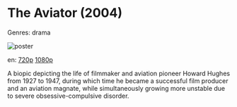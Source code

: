 # The Aviator (2004)

Genres: drama

![poster](http://image.tmdb.org/t/p/w500/3MKBQgIHI5DPVNvryiTesskS5mf.jpg)

en:
  [720p](magnet:?xt=urn:btih:1446C882232411F534D73A6AC6B2FA08D594AB6F&tr=udp://glotorrents.pw:6969/announce&tr=udp://tracker.opentrackr.org:1337/announce&tr=udp://torrent.gresille.org:80/announce&tr=udp://tracker.openbittorrent.com:80&tr=udp://tracker.coppersurfer.tk:6969&tr=udp://tracker.leechers-paradise.org:6969&tr=udp://p4p.arenabg.ch:1337&tr=udp://tracker.internetwarriors.net:1337)
  [1080p](magnet:?xt=urn:btih:2F6F6EBE9CC45B729D8EBB3561D85FE444B6A7EC&tr=udp://glotorrents.pw:6969/announce&tr=udp://tracker.opentrackr.org:1337/announce&tr=udp://torrent.gresille.org:80/announce&tr=udp://tracker.openbittorrent.com:80&tr=udp://tracker.coppersurfer.tk:6969&tr=udp://tracker.leechers-paradise.org:6969&tr=udp://p4p.arenabg.ch:1337&tr=udp://tracker.internetwarriors.net:1337)
  


A biopic depicting the life of filmmaker and aviation pioneer Howard Hughes from 1927 to 1947, during which time he became a successful film producer and an aviation magnate, while simultaneously growing more unstable due to severe obsessive-compulsive disorder.